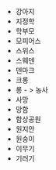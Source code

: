 - 강아지
- 지정학
- 학부모
- 모피어스
- 스위스
- 스웨덴
- 덴마크
- 크롱
- 롱 - > 농사
- 사망
- 망함
- 함상공원
- 원지안
- 원숭이
- 이무기
- 기러기
